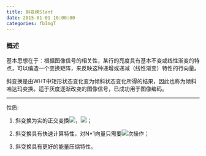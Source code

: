 ```yaml
---
title: 斜变换Slant
date: 2015-01-01 10:00:00
categories: fbImgT
---
```


<script type="text/javascript" src="http://cdn.mathjax.org/mathjax/latest/MathJax.js?config=default"></script>

<!--<img src="http://latex.codecogs.com/gif.latex? a^{i}"/>
<center><img src="{{ site.baseurl }}/images/pdBase/svm_smo1.png"></center>-->

### 概述

   基本思想在于：根据图像信号的相关性，某行的亮度具有基本不变或线性渐变的特点，可以编造一个变换矩阵，来反映这种递增或递减（线性渐变）特性的行向量。

   斜变换是由WHT中矩形状态变化变为倾斜状态变化所得的结果，因此也称为倾斜哈达玛变换。适于灰度逐渐改变的图像信号，已成功用于图像编码。

---

   性质:

1. 斜变换为实的正交变换<img src="http://latex.codecogs.com/gif.latex? S = S^*"/>，<img src="http://latex.codecogs.com/gif.latex? S^{ - 1}  = S^T"/>； 

2. 斜变换具有快速计算特性，对N*1向量只需要<img src="http://latex.codecogs.com/gif.latex? {\rm{O(Nlog}}_{\rm{2}} {\rm{N)}}"/>次操作； 

3. 斜变换具有更好的能量压缩特性。

